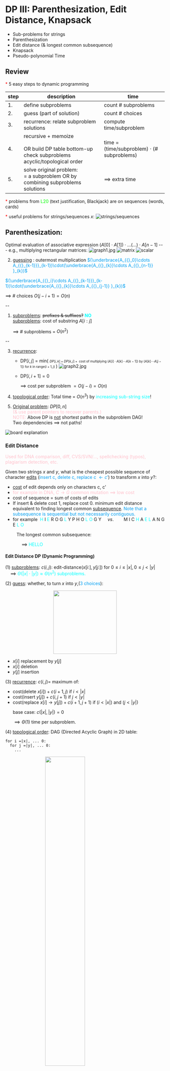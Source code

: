 # DP III: Parenthesization, Edit Distance, Knapsack
- Sub-problems for strings
- Parenthesization
- Edit distance (& longest common subsequence)
- Knapsack
- Pseudo-polynomial Time

## Review

<span style="color:rgb(255,0,0)">*</span> 5 easy steps to dynamic programming

| step  | description   | time   |
|-------------- | -------------- | -------------- |
| 1. | define subproblems     | count # subproblems |
| 2. | guess (part of solution) | count # choices |
| 3. | recurrence: relate subproblem solutions | compute time/subproblem | 
| 4. | recursive + memoize <br/><br/> OR build DP table bottom-up check subproblems acyclic/topological order| time = (time/subproblem) $\cdot$ (# subproblems)  | 
| 5. | solve original problem: <br/>= a subproblem OR by combining subproblems solutions | $\implies$ extra time|

<span style="color:rgb(255,0,0)">*</span> problems from <span style="color:rgb(0,255,0)">L20</span>
(text justification, Blackjack) are on sequences (words, cards)

<span style="color:rgb(255,0,0)">*</span> useful problems for strings/sequences $x$:
![strings/sequences](graph3.jpg)

## Parenthesization:
Optimal evaluation of associative expression $(A[0]\cdot A[1]) \cdot \dots (\dots)\cdot A[n-1]$ --- e.g., multiplying rectangular matrices:
![graph1.jpg](graph1.jpg)
![matrix](graph5.jpg)
![scalar](graph6.jpg)

2. <u>guessing</u> : outermost multiplication
<span style="color:rgb(0,158,241)">$(\underbrace{A_{{}_0}\cdots A_{{}_{k-1}}}_{k-1})\cdot(\underbrace{A_{{}_{k}}\cdots A_{{}_{n-1}} }_{k})$</span>

<span style="color:rgb(0,158,241)">$(\underbrace{A_{{}_i}\cdots A_{{}_{k-1}}}_{k-1})\cdot(\underbrace{A_{{}_{k}}\cdots A_{{}_{j-1}} }_{k})$</span>

  $\implies$ # choices  $O(j-i+1)=O(n)$

--

1. <u>subproblems</u>: <s>prefixes & suffixes?</s> <span style="color:cyan;font-weight:bold">NO</span>
<br><u>subproblems</u>: cost of substring $A[i:j]$

    $\implies$ # subproblems = $O(n^2)$

--

3. <u>recurrence</u>: 
    - DP$[i,j]$ = min(
      <span style="text-align:center;font-size:10px">
      $DP[i,k]+DP[k,j]+ \text{ cost of multiplying } (A[i] \cdot A[k] \cdots A[k-1])
      \text{ by } 
      (A[k] \cdots A[j-1]) \text{ for } k \text { in range}(i+1,j)$
      </span >
      )
      ![graph2.jpg](graph11.jpg)
    - DP$[i,i+1]=0$ 

      $\implies$ cost per subproblem $=O(j-i)=O(n)$

4. <u>topological order</u>:  Total time = $O(n^3)$ by <span style="color:cyan">increasing sub-string size</span>!
5. <u>Original problem</u>: $DP[0,n]$ <br/>
<span style="color:pink">(& use parent pointers to recover parents.)<br/>
NOTE:</span> Above DP is <u>not</u> shortest paths in the subproblem DAG!<br/>
Two dependencies $\implies$ not paths!

![board explanation](graph9.jpg)
### Edit Distance
<span style="color:pink">Used for DNA comparison, diff, CVS/SVN/..., spellchecking (typos),
plagiarism detection, etc.</span>

Given two strings $x$ and $y$, what is the cheapest possible sequence of character <u>edits</u>
(<span style="color:rgb(0,158,241)">insert c, delete c, replace c $\leftarrow c'$</span>)
to transform $x$ into $y$?:

- <u>cost</u> of edit depends only on characters c, c'
- <span style="color:pink"> for example in DNA, $C\rightarrow G$ common mutation $\implies$ low cost
- cost of sequence = sum of costs of edits
- If insert & delete cost 1, replace cost 0. minimum edit distance equivalent to finding longest common
<u>subsequence</u>. <span style="color:rgb(0,158,241)">Note that a subsequence is sequential but not necessarily
contiguous.</span>
- for example 
&nbsp;<span style="color:cyan">H</span>
I
<span style="color:cyan">E</span>
R O G
<span style="color:cyan">L</span>
Y P H O
<span style="color:cyan">L O</span>
G Y
&nbsp;&nbsp;&nbsp;&nbsp;$vs.$&nbsp;&nbsp;&nbsp;&nbsp;&nbsp;&nbsp;&nbsp;
M I C
<span style="color:cyan">H</span>
A
<span style="color:cyan">E L</span>
A N G E 
<span style="color:cyan">L O</span>

&nbsp;&nbsp;&nbsp;&nbsp;&nbsp;&nbsp;&nbsp;&nbsp;&nbsp;The longest common subsequence:

&nbsp;&nbsp;&nbsp;&nbsp;&nbsp;&nbsp;&nbsp;&nbsp;&nbsp;&nbsp;&nbsp;&nbsp; $\implies$ <span style="color:cyan">HELLO</span>

#### Edit Distance DP (Dynamic Programming)

(1) <u>subproblems</u>: $c(i,j):$ edit-distance$(x[i:],y[j:])$ for $0 \leq i \leq |x|, 0\leq j < |y|$<br/>
&nbsp;&nbsp;&nbsp; $\implies$ <span style="color:cyan">$\Theta(|x|\cdot|y|) \approx \Theta(n^2)$ subproblems.</span>

(2) <u>guess</u>: whether, to turn $x$ into $y$,(<span style="color:rgb(0,158,241)">3 choices</span>):

<img src="graph10.jpg" style="height:200px; display: block; margin-left: auto; margin-right: auto">

- $x[i]$ replacement by $y[j]$
- $x[i]$ deletion
- $y[j]$ insertion

(3) <u>recurrence</u>: $c(i,j)=$ maximum of:
  - cost$(\text{delete } x[i])+ c(i+1,j)$ if $i < |x|$
  - cost$(\text{insert } y[j])+ c(i,j+1)$ if $j < |y|$
  - cost$(\text{replace } x[i] \rightarrow y[j])+ c(i+1,j+1)$ if $(i < |x|)$ and $(j < |y|)$

&nbsp;&nbsp;&nbsp;&nbsp;&nbsp;&nbsp;base case: $c(|x|,|y|)=0$

&nbsp;&nbsp;&nbsp;&nbsp;&nbsp;&nbsp;$\implies \Theta(1)$ time per subproblem. 

(4) <u>topological order</u>: DAG (Directed Acyclic Graph) in 2D table:

```
for i =|x|, ... 0:
  for j =|y|, ... 0:
    ...
```
<img src="graph2.jpg" style="display: block; margin-left: auto; margin-right: auto" width="50%" />

  - bottom-up OR right to left
  - only need to keep last 2 rows/columns.

&nbsp;&nbsp;&nbsp;&nbsp;&nbsp;&nbsp;$\implies$ linear space
  - total time $= \Theta(|x|\cdot|y|)$

(5) <u>Original problem</u>: $c(0,0)$ <br/>
$\Theta(1)/sub-problems$

time= $\Theta(|x|\cdot|y|)$

## Knapsack (😵)
Knapsack of size $S$ you want to pack
- item $i$ has integer <u>size</u> $s_i$ & real <u>value</u> $v_i$
- <u>goal</u>: choose subset of items of maximum total value subject to total size $\leq S$

<span style="color:rgb(0,158,241);font-size:30px">First Attempt:</span>

1. <s style="color:red">subproblem = value for suffix $i$ </s> 
<span style="color:red;font-weight:bold;font-size:20px">
  WRONG!
</span>
2. guessing : whether to include item $i \implies$ # choices = 2
3. recurrence:
  - $DP[i]= \text{max}(DP[i+1],v_{{}_i}+ DP[i+1] \text{ if }$ (<s style="color:red">$s_{{}_i} \leq S$</s>)?! $)$
  - <span style="color:pink;">not enough information to know whether item $i$ fits --- how much space is left?</span>
  <span style="color:pink;font-weight:bold;font-size:20px">
    GUESS!
  </span>

<span style="color:rgb(0,158,241);font-size:30px">Correct:</span>
1. subproblem = value for suffic $i$:

&nbsp;&nbsp;&nbsp;&nbsp;&nbsp;&nbsp;&nbsp;&nbsp;&nbsp;&nbsp;&nbsp;&nbsp;
<u>given</u> knapsack of size X

&nbsp;&nbsp;&nbsp;&nbsp;&nbsp;&nbsp;&nbsp;&nbsp;&nbsp;&nbsp;&nbsp;&nbsp;
$\implies$ # subproblems = $O(nS)$


3. recurrence:
  - $DP[i,X]= \text{max}(DP[i+1,X],v_{{}_i}+DP[i+1,X - s_{{}_i}]$ if $s_{{}_i} \leq X)$
  - $DP[n,X]=0$

&nbsp;&nbsp;&nbsp;&nbsp;&nbsp;&nbsp;&nbsp;&nbsp;&nbsp;&nbsp;&nbsp;&nbsp;
$\implies$ time per subproblem = $O(1)$

4. topological order: for $i$ in $n,\dots,0:$ for $X in 0,\dots, S$

&nbsp;&nbsp;&nbsp;&nbsp;&nbsp;&nbsp;&nbsp;&nbsp;&nbsp;&nbsp;&nbsp;&nbsp;
total time = $O(nS)$

5. Original problem: $DP[0,S]$

<span style="color:pink;font-weight:bold;font-size:20px">
&nbsp;&nbsp;&nbsp;&nbsp;&nbsp;&nbsp;&nbsp;&nbsp;&nbsp;&nbsp;&nbsp;&nbsp;
  (& use parent pointers to recover subset.)
</span>
<span style="color:pink;font-weight:bold;font-size:20px">
  <u>AMAZING!</u> effectively trying all possible subsets! ... but is this actually fast?
</span>

## Polynomial time
Polynomial time = polynomial in <u>input size</u>

- here \Theta(n) if number S fits in a word.
- $O(n \log_2 S)$ in general.
- S s <u>exponential</u> in $\log_2 S$ (<span style="color:pink">not polynomial</span>)

### Pseudo-polynomial time
Pseudo-polynomial time = polynomial in the problem size AND the <u>numbers</u>
(<span style="color:rgb(0,158,241)">here: S, $s_{{}_i}'s ,v_{{}_i}'s$</span>)

REMEMBER:
|    |    |
|-------------- | --------- | 
| polynomial    | GOOD      |
| exponential   | BAD       |
| pseudopoly    | SO SO     |

